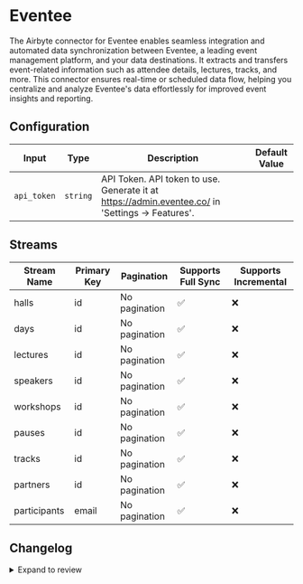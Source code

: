# Eventee
The Airbyte connector for Eventee enables seamless integration and automated data synchronization between Eventee, a leading event management platform, and your data destinations. It extracts and transfers event-related information such as attendee details, lectures, tracks, and more. This connector ensures real-time or scheduled data flow, helping you centralize and analyze Eventee&#39;s data effortlessly for improved event insights and reporting.

## Configuration

| Input | Type | Description | Default Value |
|-------|------|-------------|---------------|
| `api_token` | `string` | API Token. API token to use. Generate it at https://admin.eventee.co/ in &#39;Settings -&gt; Features&#39;. |  |

## Streams
| Stream Name | Primary Key | Pagination | Supports Full Sync | Supports Incremental |
|-------------|-------------|------------|---------------------|----------------------|
| halls | id | No pagination | ✅ |  ❌  |
| days | id | No pagination | ✅ |  ❌  |
| lectures | id | No pagination | ✅ |  ❌  |
| speakers | id | No pagination | ✅ |  ❌  |
| workshops | id | No pagination | ✅ |  ❌  |
| pauses | id | No pagination | ✅ |  ❌  |
| tracks | id | No pagination | ✅ |  ❌  |
| partners | id | No pagination | ✅ |  ❌  |
| participants | email | No pagination | ✅ |  ❌  |

## Changelog

<details>
  <summary>Expand to review</summary>

| Version          | Date              | Pull Request | Subject        |
|------------------|-------------------|--------------|----------------|
| 0.0.36 | 2025-10-07 | [67279](https://github.com/airbytehq/airbyte/pull/67279) | Update dependencies |
| 0.0.35 | 2025-09-30 | [66290](https://github.com/airbytehq/airbyte/pull/66290) | Update dependencies |
| 0.0.34 | 2025-09-09 | [65874](https://github.com/airbytehq/airbyte/pull/65874) | Update dependencies |
| 0.0.33 | 2025-08-23 | [65243](https://github.com/airbytehq/airbyte/pull/65243) | Update dependencies |
| 0.0.32 | 2025-08-09 | [64755](https://github.com/airbytehq/airbyte/pull/64755) | Update dependencies |
| 0.0.31 | 2025-08-02 | [64399](https://github.com/airbytehq/airbyte/pull/64399) | Update dependencies |
| 0.0.30 | 2025-07-26 | [63977](https://github.com/airbytehq/airbyte/pull/63977) | Update dependencies |
| 0.0.29 | 2025-07-19 | [63608](https://github.com/airbytehq/airbyte/pull/63608) | Update dependencies |
| 0.0.28 | 2025-07-12 | [62963](https://github.com/airbytehq/airbyte/pull/62963) | Update dependencies |
| 0.0.27 | 2025-07-05 | [62816](https://github.com/airbytehq/airbyte/pull/62816) | Update dependencies |
| 0.0.26 | 2025-06-28 | [62316](https://github.com/airbytehq/airbyte/pull/62316) | Update dependencies |
| 0.0.25 | 2025-06-22 | [61997](https://github.com/airbytehq/airbyte/pull/61997) | Update dependencies |
| 0.0.24 | 2025-06-14 | [61202](https://github.com/airbytehq/airbyte/pull/61202) | Update dependencies |
| 0.0.23 | 2025-05-24 | [60349](https://github.com/airbytehq/airbyte/pull/60349) | Update dependencies |
| 0.0.22 | 2025-05-10 | [59981](https://github.com/airbytehq/airbyte/pull/59981) | Update dependencies |
| 0.0.21 | 2025-05-03 | [59373](https://github.com/airbytehq/airbyte/pull/59373) | Update dependencies |
| 0.0.20 | 2025-04-26 | [58881](https://github.com/airbytehq/airbyte/pull/58881) | Update dependencies |
| 0.0.19 | 2025-04-19 | [58302](https://github.com/airbytehq/airbyte/pull/58302) | Update dependencies |
| 0.0.18 | 2025-04-12 | [57757](https://github.com/airbytehq/airbyte/pull/57757) | Update dependencies |
| 0.0.17 | 2025-04-05 | [57221](https://github.com/airbytehq/airbyte/pull/57221) | Update dependencies |
| 0.0.16 | 2025-03-29 | [56510](https://github.com/airbytehq/airbyte/pull/56510) | Update dependencies |
| 0.0.15 | 2025-03-22 | [55986](https://github.com/airbytehq/airbyte/pull/55986) | Update dependencies |
| 0.0.14 | 2025-03-08 | [55302](https://github.com/airbytehq/airbyte/pull/55302) | Update dependencies |
| 0.0.13 | 2025-03-01 | [54934](https://github.com/airbytehq/airbyte/pull/54934) | Update dependencies |
| 0.0.12 | 2025-02-22 | [54377](https://github.com/airbytehq/airbyte/pull/54377) | Update dependencies |
| 0.0.11 | 2025-02-15 | [53780](https://github.com/airbytehq/airbyte/pull/53780) | Update dependencies |
| 0.0.10 | 2025-02-08 | [53313](https://github.com/airbytehq/airbyte/pull/53313) | Update dependencies |
| 0.0.9 | 2025-02-01 | [52842](https://github.com/airbytehq/airbyte/pull/52842) | Update dependencies |
| 0.0.8 | 2025-01-25 | [52360](https://github.com/airbytehq/airbyte/pull/52360) | Update dependencies |
| 0.0.7 | 2025-01-18 | [51646](https://github.com/airbytehq/airbyte/pull/51646) | Update dependencies |
| 0.0.6 | 2025-01-11 | [51077](https://github.com/airbytehq/airbyte/pull/51077) | Update dependencies |
| 0.0.5 | 2024-12-28 | [50554](https://github.com/airbytehq/airbyte/pull/50554) | Update dependencies |
| 0.0.4 | 2024-12-21 | [50009](https://github.com/airbytehq/airbyte/pull/50009) | Update dependencies |
| 0.0.3 | 2024-12-14 | [49470](https://github.com/airbytehq/airbyte/pull/49470) | Update dependencies |
| 0.0.2 | 2024-12-12 | [49191](https://github.com/airbytehq/airbyte/pull/49191) | Update dependencies |
| 0.0.1 | 2024-10-28 | | Initial release by [@parthiv11](https://github.com/parthiv11) via Connector Builder |

</details>
